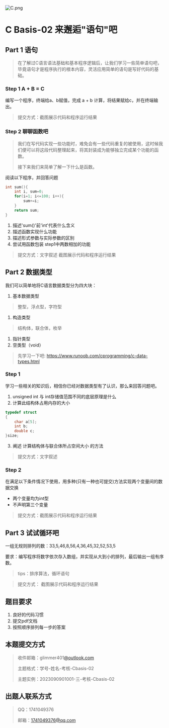 <img src="https://pic.imgdb.cn/item/64fdc2b6661c6c8e543d9600.png" alt="C.png">

# C Basis-02 来邂逅"语句"吧

## Part 1 语句

> 在了解过C语言语法基础和基本程序逻辑后，让我们学习一些简单语句吧，毕竟语句才是程序执行的根本内容，灵活应用简单的语句是写好代码的基础。

### Step 1 A + B = C

编写一个程序，终端给a、b赋值，完成 a + b 计算，将结果赋给c，并在终端输出。

> 提交方式：截图展示代码和程序运行结果

### Step 2 聊聊函数吧

> 我们在写代码实现一些功能时，难免会有一些代码重复的被使用，这时候我们便可以将这段代码整理起来，将其封装成为能够独立完成某个功能的函数。
>
> 接下来我们来简单了解一下什么是函数。

阅读以下程序，并回答问题

```C
int sum(){
    int i, sum=0;
    for(i=1; i<=100; i++){
        sum+=i;
    }
    return sum;
}
```

1. 描述'sum()'前'int'代表什么含义
2. 描述函数实现什么功能
3. 描述形式参数与实际参数的区别
4. 尝试用函数包装 step1中两数相加的功能

> 提交方式：文字叙述    截图展示代码和程序运行结果

## Part 2 数据类型

我们可以简单地将C语言数据类型分为四大块：

1. 基本数据类型

> 整型，浮点型，字符型

1. 构造类型

> 结构体，联合体，枚举

1. 指针类型
2. 空类型（void）

> 先学习一下吧: https://www.runoob.com/cprogramming/c-data-types.html

### Step 1 

学习一些相关的知识后，相信你已经对数据类型有了认识，那么来回答问题吧。

1. unsigned int 与 int存储值范围不同的底层原理是什么
2. 计算此结构体占用内存的大小

```C
typedef struct
{
    char a[5];
    int b;
    double c;
}size;
```

3. 阐述 计算结构体与联合体所占空间大小 的方法

> 提交方式：文字叙述

### Step 2

在满足以下条件情况下使用，用多种(只有一种也可提交)方法实现两个变量间的数据交换

- 两个变量均为int型
- 不声明第三个变量

> 提交方式：截图展示代码和程序运行结果

## Part 3 试试循环吧

一组无规则排列的数：33,5,46,8,56,4,36,45,32,52,53,5

要求：编写程序将数字依次存入数组，并实现从大到小的排列，最后输出一组有序数。

> tips：排序算法，循环语句

> 提交方式： 截图展示代码和程序运行结果

## 题目要求

1. 良好的代码习惯
2. 提交pdf文档
3. 按照顺序排列每一步的答案

## 本题提交方式

> 收件邮箱：glimmer401[@outlook.com](https://antio2.github.io/Glimmer-Recruit/outlook.com)
>
> 主题格式：学号-姓名-考核-Cbasis-02
>
> 主题实例：2023090901001-三-考核-Cbasis-02

## 出题人联系方式

> QQ：1741049376
>
> 邮箱：1741049376@qq.com